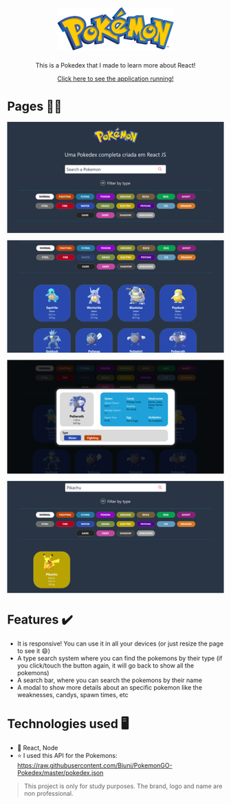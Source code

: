 <h1 align="center">
    <img width="270" height="100" alt="Pokemon" src="https://raw.githubusercontent.com/Gabsop/Pokedex/main/src/assets/logo.png" />
</h1>

<p align="center">This is a Pokedex that I made to learn more about React!<p>
<p align="center"><a href="https://pokedexgabsop.netlify.app/">Click here to see the application running!</a><p>

# Pages 👨‍💻

![image](https://github.com/Gabsop/Pokedex/blob/main/public/screenshots/img1.png)

![image](https://github.com/Gabsop/Pokedex/blob/main/public/screenshots/img2.png)

![image](https://github.com/Gabsop/Pokedex/blob/main/public/screenshots/img3.png)

![image](https://github.com/Gabsop/Pokedex/blob/main/public/screenshots/img4.png)
  
# Features ✔️
- It is responsive! You can use it in all your devices (or just resize the page to see it 😄)
- A type search system where you can find the pokemons by their type (if you click/touch the button again, it will go back to show all the pokemons)
- A search bar, where you can search the pokemons by their name
- A modal to show more details about an specific pokemon like the weaknesses, candys, spawn times, etc

# Technologies used 🖥
- :rocket: React, Node
- :star: I used this API for the Pokemons: https://raw.githubusercontent.com/Biuni/PokemonGO-Pokedex/master/pokedex.json

<blockquote alt="[ignore]">
  <p>
    This project is only for study purposes. The brand, logo and name are non professional.
  </p>
</blockquote>
